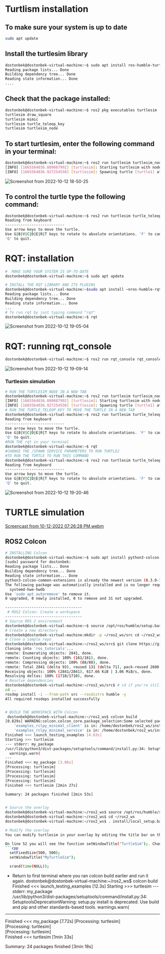 # Turtlism installation
## To make sure your system is up to date 
```bash
sudo apt update
```

## Install the turtlesim library
```bash
dostonbek@dostonbek-virtual-machine:~$ sudo apt install ros-humble-turtlesim
Reading package lists... Done
Building dependency tree... Done
Reading state information... Done
....
```

## Check that the package installed:
```bash
dostonbek@dostonbek-virtual-machine:~$ ros2 pkg executables turtlesim
turtlesim draw_square
turtlesim mimic
turtlesim turtle_teleop_key
turtlesim turtlesim_node
```

## To start turtlesim, enter the following command in your terminal:
```bash
dostonbek@dostonbek-virtual-machine:~$ ros2 run turtlesim turtlesim_node
[INFO] [1665564036.889087992] [turtlesim]: Starting turtlesim with node name /turtlesim
[INFO] [1665564036.927254550] [turtlesim]: Spawning turtle [turtle1] at x=[5.544445], y=[5.544445], theta=[0.000000]
```
![Screenshot from 2022-10-12 18-50-25](https://user-images.githubusercontent.com/81208782/195311932-0aa0343d-c0d0-4ce4-bd3c-e3df0bd60023.png)
## To control the turtle type the following command:
```bash 
dostonbek@dostonbek-virtual-machine:~$ ros2 run turtlesim turtle_teleop_key
Reading from keyboard
---------------------------
Use arrow keys to move the turtle.
Use G|B|V|C|D|E|R|T keys to rotate to absolute orientations. 'F' to cancel a rotation.
'Q' to quit.

```
# RQT: installation
```bash 
#  MAKE SURE YOUR SYSTEM IS UP-TO-DATE
dostonbek@dostonbek-virtual-machine:~$ sudo apt update

# INSTALL THE RQT LIBRARY AND ITS PLUGINS
dostonbek@dostonbek-virtual-machine:~$sudo apt install ~nros-humble-rqt*
Reading package lists... Done
Building dependency tree... Done
Reading state information... Done
...
# To run rqt by just typing command "rqt"
dostonbek@dostonbek-virtual-machine:~$ rqt
```
![Screenshot from 2022-10-12 19-05-04](https://user-images.githubusercontent.com/81208782/195314607-a6f7c068-1cae-469c-af4c-232bd7b46e4c.png)

# RQT: running rqt_console
```bash
dostonbek@dostonbek-virtual-machine:~$ ros2 run rqt_console rqt_console
```

![Screenshot from 2022-10-12 19-09-14](https://user-images.githubusercontent.com/81208782/195315734-03b518b0-29c3-4aa6-845b-7bc656ef08ab.png)

### Turtlesim simulation
```bash  
# RUN THE TURTLESIM_NODE IN A NEW TAB
dostonbek@dostonbek-virtual-machine:~$ ros2 run turtlesim turtlesim_node
[INFO] [1665564036.889087992] [turtlesim]: Starting turtlesim with node name /turtlesim
[INFO] [1665564036.927254550] [turtlesim]: Spawning turtle [turtle1] at x=[5.544445], y=[5.544445], theta=[0.000000]
# RUN THE TURTLE_TELEOP_KEY TO MOVE THE TURTLE IN A NEW TAB
dostonbek@dostonbek-virtual-machine:~$ ros2 run turtlesim turtle_teleop_key
Reading from keyboard
---------------------------
Use arrow keys to move the turtle.
Use G|B|V|C|D|E|R|T keys to rotate to absolute orientations. 'F' to cancel a rotation.
'Q' to quit.
#RUN THE rqt in your terminal
dostonbek@dostonbek-virtual-machine:~$ rqt
#CHANGE THE /SPAWN SERVICE PARAMETERS TO RUN TURTLE2
#TO RUN THE TURTLE TO RUN THIS COMMAND
dostonbek@dostonbek-virtual-machine:~$ ros2 run turtlesim turtle_teleop_key --ros-args --remap turtle1/cmd_vel:=turtle2/cmd_vel
Reading from keyboard
---------------------------
Use arrow keys to move the turtle.
Use G|B|V|C|D|E|R|T keys to rotate to absolute orientations. 'F' to cancel a rotation.
'Q' to quit.
```
![Screenshot from 2022-10-12 19-20-46](https://user-images.githubusercontent.com/81208782/195318607-042bf0f5-5cae-4ff3-b92e-a91908675c1f.png)

# TURTLE simulation
[Screencast from 10-12-2022 07:26:28 PM.webm](https://user-images.githubusercontent.com/81208782/195319523-fb7dfc8c-0d0a-4a2f-aaad-b2da4afc42ac.webm)

## ROS2 Colcon
```bash 
# INSTALLING Colcon
dostonbek@dostonbek-virtual-machine:~$ sudo apt install python3-colcon-common-extensions
[sudo] password for dostonbek: 
Reading package lists... Done
Building dependency tree... Done
Reading state information... Done
python3-colcon-common-extensions is already the newest version (0.3.0-1).
The following package was automatically installed and is no longer required:
  systemd-hwe-hwdb
Use 'sudo apt autoremove' to remove it.
0 upgraded, 0 newly installed, 0 to remove and 31 not upgraded.

-----------------------------------
 # ROS2 Colcon: Create a workspace
-----------------------------------
# Source ROS 2 environment
dostonbek@dostonbek-virtual-machine:~$ source /opt/ros/humble/setup.bash
# Create a new directory
dostonbek@dostonbek-virtual-machine:mkdir -p ~/ros2_ws/src cd ~/ros2_ws/src
# Clone a sample repo
dostonbek@dostonbek-virtual-machine:~/ros2_ws/src$ git clone https://github.com/ros/ros_tutorials.git -b humble-devel
Cloning into 'ros_tutorials'...
remote: Enumerating objects: 2841, done.
remote: Counting objects: 100% (161/161), done.
remote: Compressing objects: 100% (88/88), done.
remote: Total 2841 (delta 93), reused 131 (delta 71), pack-reused 2680
Receiving objects: 100% (2841/2841), 617.66 KiB | 3.06 MiB/s, done.
Resolving deltas: 100% (1710/1710), done.
# Resolve dependencies
dostonbek@dostonbek-virtual-machine:~/ros2_ws/src$ # cd if you're still in the ``src`` directory with the ``ros_tutorials`` clone
cd ..
rosdep install -i --from-path src --rosdistro humble -y
All required rosdeps installed successfully


# BUILD THE WORKSPACE WITH Colcon
 dostonbek@dostonbek-virtual-machine:~/ros2_ws$ colcon build
[0.829s] WARNING:colcon.colcon_core.package_selection:Some selected packages are already built in one or more underlay workspaces:
	'examples_rclpy_minimal_client' is in: /home/dostonbek/ros2_ws/install/examples_rclpy_minimal_client, /opt/ros/humble
	'examples_rclpy_minimal_service' is in: /home/dostonbek/ros2_ws/install/examples_rclpy_minimal_service, /opt/ros/humble
Finished <<< launch_testing_examples [4.63s]
Starting >>> turtlesim
--- stderr: my_package                                      
/usr/lib/python3/dist-packages/setuptools/command/install.py:34: SetuptoolsDeprecationWarning: setup.py install is deprecated. Use build and pip and other standards-based tools.
  warnings.warn(
---
Finished <<< my_package [3.06s]
[Processing: turtlesim]                               
[Processing: turtlesim]                                        
[Processing: turtlesim]                                         
[Processing: turtlesim]                                         
Finished <<< turtlesim [2min 27s]                                
                             
Summary: 24 packages finished [2min 53s]


# Source the overlay
dostonbek@dostonbek-virtual-machine:~/ros2_ws$ source /opt/ros/humble/setup.bash
dostonbek@dostonbek-virtual-machine:~/ros2_ws$ cd ~/ros2_ws
dostonbek@dostonbek-virtual-machine:~/ros2_ws$ . install/local_setup.bash

# Modify the overlay
You can modify turtlesim in your overlay by editing the title bar on the turtlesim window. To do this, locate the turtle_frame.cpp file in ~/ros2_ws/src/ros_tutorials/turtlesim/src. Open turtle_frame.cpp with your preferred text editor.

On line 52 you will see the function setWindowTitle("TurtleSim");. Change the value ”TurtleSim” to ”MyTurtleSim”, and save the file.
```cpp
  setFixedSize(500, 500);
  setWindowTitle("MyTurtleSim");

  srand(time(NULL));

```
- Return to first terminal where you ran colcon build earlier and run it again.
dostonbek@dostonbek-virtual-machine:~/ros2_ws$ colcon build
Finished <<< launch_testing_examples [12.3s]
Starting >>> turtlesim
--- stderr: my_package                                           
/usr/lib/python3/dist-packages/setuptools/command/install.py:34: SetuptoolsDeprecationWarning: setup.py install is deprecated. Use build and pip and other standards-based tools.
  warnings.warn(
---
Finished <<< my_package [7.72s]
[Processing: turtlesim]                                    
[Processing: turtlesim]                                        
[Processing: turtlesim]                                          
Finished <<< turtlesim [1min 33s]                             

Summary: 24 packages finished [3min 18s]




```

